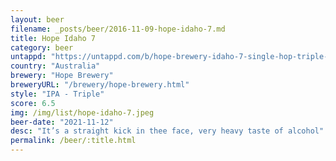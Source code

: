 ```yaml
---
layout: beer
filename: _posts/beer/2016-11-09-hope-idaho-7.md
title: Hope Idaho 7
category: beer
untappd: "https://untappd.com/b/hope-brewery-idaho-7-single-hop-triple-oat-cream-ipa/4297468"
country: "Australia"
brewery: "Hope Brewery"
breweryURL: "/brewery/hope-brewery.html"
style: "IPA - Triple"
score: 6.5
img: /img/list/hope-idaho-7.jpeg
beer-date: "2021-11-12"
desc: "It’s a straight kick in thee face, very heavy taste of alcohol"
permalink: /beer/:title.html
---
```

